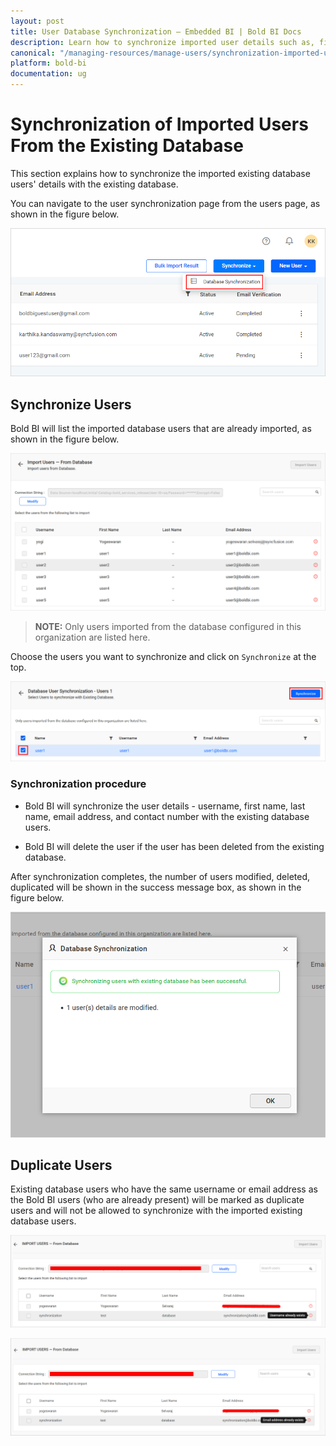 ```yaml
---
layout: post
title: User Database Synchronization – Embedded BI | Bold BI Docs
description: Learn how to synchronize imported user details such as, first name, last name, email address, and contact number from existing database in Bold BI Embedded.
canonical: "/managing-resources/manage-users/synchronization-imported-users-from-exisiting-database/"
platform: bold-bi
documentation: ug
---
```


# Synchronization of Imported Users From the Existing Database

This section explains how to synchronize the imported existing database users' details with the existing database.

You can navigate to the user synchronization page from the users page, as shown in the figure below.

![Imported Database Users Synchronization Link](/static/assets/managing-resources/manage-users/images/user-synchronisation-navigation-button-for-importdb.png#width=60%)

## Synchronize Users

Bold BI will list the imported database users that are already imported, as shown in the figure below.

![Imported user list from Existing Database](/static/assets/managing-resources/manage-users/images/Imported-db-users-list.png)

> **NOTE:**  Only users imported from the database configured in this organization are listed here.

Choose the users you want to synchronize and click on `Synchronize` at the top.

![Synchronize button](/static/assets/managing-resources/manage-users/images/synchronize-button-of-dbusers.png)

### Synchronization procedure

* Bold BI will synchronize the user details - username, first name, last name, email address, and contact number with the existing database users.

* Bold BI will delete the user if the user has been deleted from the existing database.

After synchronization completes, the number of users modified, deleted, duplicated will be shown in the success message box, as shown in the figure below.

![Synchronization confirmation window](/static/assets/managing-resources/manage-users/images/Synchronization-Confirmation-window-of-importdb.png#width=60%)

## Duplicate Users

 Existing database users who have the same username or email address as the Bold BI users (who are already present) will be marked as duplicate users and will not be allowed to synchronize with the imported existing database users.

![Display Duplicated Username](/static/assets/managing-resources/manage-users/images/display-duplicate-usernameof-importdb.png)

![Display Duplicated users](/static/assets/managing-resources/manage-users/images/display-duplicate-message-of-importdb.png)